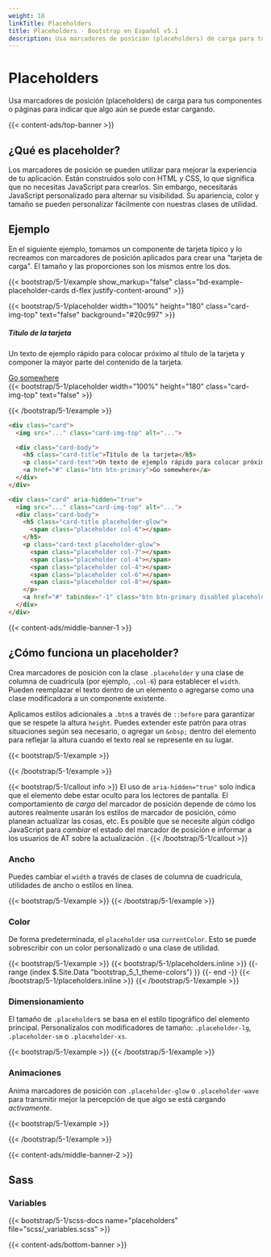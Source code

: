 ```yaml
---
weight: 18
linkTitle: Placeholders
title: Placeholders · Bootstrap en Español v5.1
description: Usa marcadores de posición (placeholders) de carga para tus componentes o páginas para indicar que algo aún se puede estar cargando.
---
```


# Placeholders

Usa marcadores de posición (placeholders) de carga para tus componentes o páginas para indicar que algo aún se puede estar cargando.

{{< content-ads/top-banner >}}

## ¿Qué es placeholder?

Los marcadores de posición se pueden utilizar para mejorar la experiencia de tu aplicación. Están construidos solo con HTML y CSS, lo que significa que no necesitas JavaScript para crearlos. Sin embargo, necesitarás JavaScript personalizado para alternar su visibilidad. Su apariencia, color y tamaño se pueden personalizar fácilmente con nuestras clases de utilidad.

## Ejemplo

En el siguiente ejemplo, tomamos un componente de tarjeta típico y lo recreamos con marcadores de posición aplicados para crear una "tarjeta de carga". El tamaño y las proporciones son los mismos entre los dos.

{{< bootstrap/5-1/example show_markup="false" class="bd-example-placeholder-cards d-flex justify-content-around" >}}
<div class="card">
  {{< bootstrap/5-1/placeholder width="100%" height="180" class="card-img-top" text="false" background="#20c997" >}}
  <div class="card-body">
    <h5 class="card-title">Título de la tarjeta</h5>
    <p class="card-text">Un texto de ejemplo rápido para colocar próximo al título de la tarjeta y componer la mayor parte del contenido de la tarjeta.</p>
    <a href="#" class="btn btn-primary">Go somewhere</a>
  </div>
</div>

<div class="card" aria-hidden="true">
  {{< bootstrap/5-1/placeholder width="100%" height="180" class="card-img-top" text="false" >}}
  <div class="card-body">
    <div class="h5 card-title placeholder-glow">
      <span class="placeholder col-6"></span>
    </div>
    <p class="card-text placeholder-glow">
      <span class="placeholder col-7"></span>
      <span class="placeholder col-4"></span>
      <span class="placeholder col-4"></span>
      <span class="placeholder col-6"></span>
      <span class="placeholder col-8"></span>
    </p>
    <a href="#" tabindex="-1" class="btn btn-primary disabled placeholder col-6"></a>
  </div>
</div>
{{< /bootstrap/5-1/example >}}

```html
<div class="card">
  <img src="..." class="card-img-top" alt="...">

  <div class="card-body">
    <h5 class="card-title">Título de la tarjeta</h5>
    <p class="card-text">Un texto de ejemplo rápido para colocar próximo al título de la tarjeta y componer la mayor parte del contenido de la tarjeta.</p>
    <a href="#" class="btn btn-primary">Go somewhere</a>
  </div>
</div>

<div class="card" aria-hidden="true">
  <img src="..." class="card-img-top" alt="...">
  <div class="card-body">
    <h5 class="card-title placeholder-glow">
      <span class="placeholder col-6"></span>
    </h5>
    <p class="card-text placeholder-glow">
      <span class="placeholder col-7"></span>
      <span class="placeholder col-4"></span>
      <span class="placeholder col-4"></span>
      <span class="placeholder col-6"></span>
      <span class="placeholder col-8"></span>
    </p>
    <a href="#" tabindex="-1" class="btn btn-primary disabled placeholder col-6"></a>
  </div>
</div>
```

{{< content-ads/middle-banner-1 >}}

## ¿Cómo funciona un placeholder?

Crea marcadores de posición con la clase `.placeholder` y una clase de columna de cuadrícula (por ejemplo, `.col-6`) para establecer el `width`. Pueden reemplazar el texto dentro de un elemento o agregarse como una clase modificadora a un componente existente.

Aplicamos estilos adicionales a `.btn`s a través de `::before` para garantizar que se respete la altura `height`. Puedes extender este patrón para otras situaciones según sea necesario, o agregar un `&nbsp;` dentro del elemento para reflejar la altura cuando el texto real se represente en su lugar.

{{< bootstrap/5-1/example >}}
<p aria-hidden="true">
  <span class="placeholder col-6"></span>
</p>

<a href="#" tabindex="-1" class="btn btn-primary disabled placeholder col-4" aria-hidden="true"></a>
{{< /bootstrap/5-1/example >}}

{{< bootstrap/5-1/callout info >}}
El uso de `aria-hidden="true"` solo indica que el elemento debe estar oculto para los lectores de pantalla. El comportamiento de *carga* del marcador de posición depende de cómo los autores realmente usarán los estilos de marcador de posición, cómo planean actualizar las cosas, etc. Es posible que se necesite algún código JavaScript para *cambiar* el estado del marcador de posición e informar a los usuarios de AT sobre la actualización .
{{< /bootstrap/5-1/callout >}}

### Ancho

Puedes cambiar el `width` a través de clases de columna de cuadrícula, utilidades de ancho o estilos en línea.

{{< bootstrap/5-1/example >}}
<span class="placeholder col-6"></span>
<span class="placeholder w-75"></span>
<span class="placeholder" style="width: 25%;"></span>
{{< /bootstrap/5-1/example >}}

### Color

De forma predeterminada, el `placeholder` usa `currentColor`. Esto se puede sobrescribir con un color personalizado o una clase de utilidad.

{{< bootstrap/5-1/example >}}
<span class="placeholder col-12"></span>
{{< bootstrap/5-1/placeholders.inline >}}
{{- range (index $.Site.Data "bootstrap_5_1_theme-colors") }}
<span class="placeholder col-12 bg-{{ .name }}"></span>
{{- end -}}
{{< /bootstrap/5-1/placeholders.inline >}}
{{< /bootstrap/5-1/example >}}

### Dimensionamiento

El tamaño de `.placeholder`s se basa en el estilo tipográfico del elemento principal. Personalízalos con modificadores de tamaño: `.placeholder-lg`, `.placeholder-sm` o `.placeholder-xs`.

{{< bootstrap/5-1/example >}}
<span class="placeholder col-12 placeholder-lg"></span>
<span class="placeholder col-12"></span>
<span class="placeholder col-12 placeholder-sm"></span>
<span class="placeholder col-12 placeholder-xs"></span>
{{< /bootstrap/5-1/example >}}

### Animaciones

Anima marcadores de posición con `.placeholder-glow` o `.placeholder-wave` para transmitir mejor la percepción de que algo se está cargando _activamente_.

{{< bootstrap/5-1/example >}}
<p class="placeholder-glow">
  <span class="placeholder col-12"></span>
</p>

<p class="placeholder-wave">
  <span class="placeholder col-12"></span>
</p>
{{< /bootstrap/5-1/example >}}

{{< content-ads/middle-banner-2 >}}

## Sass

### Variables

{{< bootstrap/5-1/scss-docs name="placeholders" file="scss/_variables.scss" >}}

{{< content-ads/bottom-banner >}}